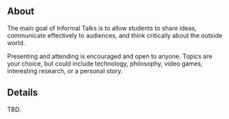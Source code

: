 ## About

The main goal of Informal Talks is to allow students to share ideas, communicate effectively to audiences, and think critically about the outside world. 

Presenting and attending is encouraged and open to anyone. Topics are your choice, but could include technology, philosophy, video games, interesting research, or a personal story.

## Details

TBD.
